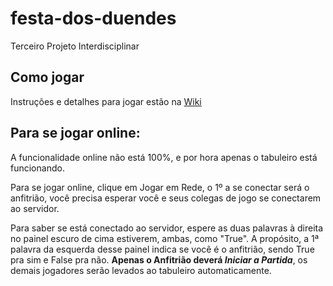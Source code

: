 # festa-dos-duendes
Terceiro Projeto Interdisciplinar

## Como jogar
Instruções e detalhes para jogar estão na [Wiki](https://github.com/unimonte-games/festa-dos-duendes/wiki)

## Para se jogar online:
A funcionalidade online não está 100%, e por hora apenas o tabuleiro está funcionando.

Para se jogar online, clique em Jogar em Rede, o 1º a se conectar será o anfitrião, você precisa esperar você e seus colegas de jogo se conectarem ao servidor.

Para saber se está conectado ao servidor, espere as duas palavras à direita no painel escuro de cima estiverem, ambas, como "True".
A propósito, a 1ª palavra da esquerda desse painel indica se você é o anfitrião, sendo True pra sim e False pra não.
**Apenas o Anfitrião deverá _Iniciar a Partida_**, os demais jogadores serão levados ao tabuleiro automaticamente.
